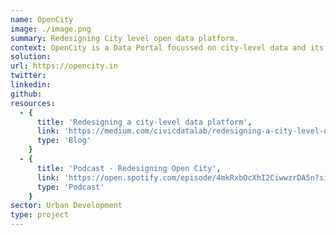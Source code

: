 ```yaml
---
name: OpenCity
image: ./image.png
summary: Redesigning City level open data platform.
context: OpenCity is a Data Portal focussed on city-level data and its usage.  The platform is for citizens and civil society to help bring visibility and transparency into local governance. Currently, there are 534 Datasets and 1323 Documents hosted on the platform and continuously growing covering cities like Bengaluru, Chennai etc. On average, there are over 60K users using the platform on a monthly basis.
solution:
url: https://opencity.in
twitter:
linkedin:
github:
resources:
  - {
      title: 'Redesigning a city-level data platform',
      link: 'https://medium.com/civicdatalab/redesigning-a-city-level-data-platform-73b08b4f9510',
      type: 'Blog'
    }
  - {
      title: 'Podcast - Redesigning Open City',
      link: 'https://open.spotify.com/episode/4mkRxbOcXhI2CiwwzrDA5n?si=H_5FiOBzT0SmGQPArQHjpQ',
      type: 'Podcast'
    }
sector: Urban Development
type: project
---
```

